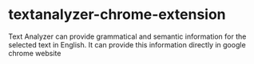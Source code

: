 # textanalyzer-chrome-extension
Text Analyzer can provide grammatical and semantic information for the selected text in English. It can provide this information directly in google chrome website
